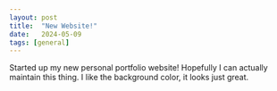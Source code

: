 ```yaml
---
layout: post
title:  "New Website!"
date:   2024-05-09 
tags: [general]
---
```


Started up my new personal portfolio website! Hopefully I can actually maintain this thing. I like the background color, it looks just great.